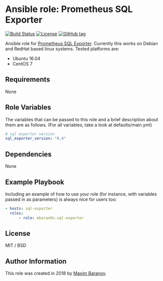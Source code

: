# Ansible role: Prometheus SQL Exporter

[![Build Status](https://travis-ci.org/mbaran0v/ansible-role-sql-exporter.svg?branch=master)](https://travis-ci.org/mbaran0v/ansible-role-sql-exporter)
[![License](https://img.shields.io/badge/license-MIT%20License-brightgreen.svg)](https://opensource.org/licenses/MIT)
[![GitHub tag](https://img.shields.io/github/tag/mbaran0v/ansible-role-sql-exporter)](https://github.com/mbaran0v/ansible-role-sql-exporter/tags)

Ansible role for [Prometheus SQL Exporter](https://github.com/free/sql_exporter). Currently this works on Debian and RedHat based linux systems. Tested platforms are:

* Ubuntu 16.04
* CentOS 7

Requirements
------------

None

Role Variables
--------------

The variables that can be passed to this role and a brief description about them are as follows. (For all variables, take a look at defaults/main.yml)

```yaml
# sql exporter version
sql_exporter_version: "0.4"
```

Dependencies
------------

None

Example Playbook
----------------

Including an example of how to use your role (for instance, with variables passed in as parameters) is always nice for users too:

```yaml
- hosts: sql-exporter
  roles:
      - role: mbaran0v.sql-exporter
```

License
-------

MIT / BSD

Author Information
------------------

This role was created in 2018 by [Maxim Baranov](https://github.com/mbaran0v).
